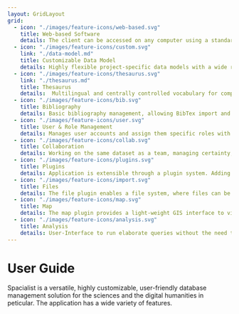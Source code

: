 ```yaml
---
layout: GridLayout
grid:
  - icon: "./images/feature-icons/web-based.svg"
    title: Web-based Software
    details: The client can be accessed on any computer using a standard browser.
  - icon: "./images/feature-icons/custom.svg"
    link: "./data-model.md"
    title: Customizable Data Model
    details: Highly flexible project-specific data models with a wide range of attribute types.
  - icon: "./images/feature-icons/thesaurus.svg"
    link: "./thesaurus.md"
    title: Thesaurus
    details:  Multilingual and centrally controlled vocabulary for compliant with the SKOS standard.
  - icon: "./images/feature-icons/bib.svg"
    title: Bibliography
    details: Basic bibliography management, allowing BibTex import and export.
  - icon: "./images/feature-icons/user.svg"
    title: User & Role Management
    details: Manages user accounts and assign them specific roles with fully customizable rights and permissions.
  - icon: "./images/feature-icons/collab.svg"
    title: Collaboration
    details: Working on the same dataset as a team, managing certainty, literature and commenting on the data directly.
  - icon: "./images/feature-icons/plugins.svg"
    title: Plugins
    details: Application is extensible through a plugin system. Adding existing functionality or writing custom plugins.
  - icon: "./images/feature-icons/import.svg"
    title: Files
    details: The file plugin enables a file system, where files can be linked to single entities.
  - icon: "./images/feature-icons/map.svg"
    title: Map
    details: The map plugin provides a light-weight GIS interface to visualize the data on maps.
  - icon: "./images/feature-icons/analysis.svg"
    title: Analysis
    details: User-Interface to run elaborate queries without the need to write SQL.
---
```

# User Guide

Spacialist is a versatile, highly customizable, user-friendly database management solution for the sciences and the digital humanities in peticular. The application has a wide variety of features. 

